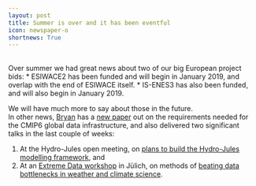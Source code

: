 ```yaml
---
layout: post
title: Summer is over and it has been eventful
icon: newspaper-o
shortnews: True
---
```


<br/>
Over summer we had great news about two of our big European project bids:
* ESIWACE2 has been funded and will begin in January 2019, and overlap with the end of ESIWACE itself.
* IS-ENES3 has also been funded, and will also begin in January 2019.

We will have much more to say about those in the future.
<br/>
In other news, [Bryan](/bio/bryan) has a [new paper](https://www.geosci-model-dev.net/11/3659/2018/) out on the requirements needed for the CMIP6 global data infrastructure,
and also delivered two significant talks in the last couple of weeks:
1. At the Hydro-Jules open meeting, on [plans to build the Hydro-Jules modelling framework](http://www.bnlawrence.net/talks/2018/09/lawrence-hydrojules/), and
2. At an [Extreme Data workshop](http://www.fz-juelich.de/ias/jsc/EN/Expertise/Workshops/Conferences/Extreme-Data-2018/_node.html) in Jülich, on methods of [beating data bottlenecks in weather and climate science](http://www.bnlawrence.net/talks/2018/09/lawrence-extreme-data/).
